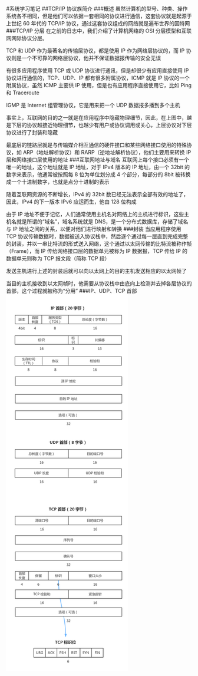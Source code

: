 #系统学习笔记
##TCP/IP 协议族简介
###概述
虽然计算机的型号、种类、操作系统各不相同，但是他们可以依据一套相同的协议进行通信，这套协议就是起源于上世纪 60 年代的 TCP/IP 协议，通过这套协议组成的网络就是遍布世界的因特网
###TCP/IP 分层
在之前的日志中，我们介绍了计算机网络的 OSI 分层模型和互联网网际协议分层。

TCP 和 UDP 作为最著名的传输层协议，都是使用 IP 作为网络层协议的，而 IP 协议则是一个不可靠的网络层协议，他并不保证数据报传输的安全无误

有很多应用程序使用 TCP 或 UDP 协议进行通讯，但是却很少有应用直接使用 IP 协议进行通信的，TCP、UDP、IP 都有很多附属协议，ICMP 就是 IP 协议的一个附属协议，虽然 ICMP 主要供 IP 使用，但是也有应用程序直接使用它，比如 Ping 和 Traceroute

IGMP 是 Internet 组管理协议，它是用来把一个 UDP 数据报多播到多个主机

 

事实上，互联网的目的之一就是在应用程序中隐藏物理细节，因此，在上图中，越是下层的协议越接近物理细节，也越少有用户或协议调用或关心，上层协议对下层协议进行了封装和隐藏

最底层的链路层就是与传输媒介相互通信的硬件接口和某些网络接口使用的特殊协议，如 ARP（地址解析协议）和 RARP（逆地址解析协议），他们主要用来转换 IP 层和网络接口层使用的地址
###互联网地址与域名
互联网上每个接口必须有一个唯一的地址，这个地址就是 IP 地址，对于 IPv4 版本的 IP 地址，由一个 32bit 的数字来表示，他通常被按照每 8 位为单位划分成 4 个部分，每部分的 8bit 被转换成一个十进制数字，也就是点分十进制的表示

随着互联网资源的不断增长，IPv4 的 32bit 数已经无法表示全部有效的地址了，因此，IPv4 的下一版本 IPv6 应运而生，他由 128 位构成

由于 IP 地址不便于记忆，人们通常使用主机名对网络上的主机进行标识，这些主机名就是所谓的“域名”，域名系统就是 DNS，是一个分布式数据库，存储了域名与 IP 地址之间的关系，以便对他们进行映射和转换
###封装
当应用程序使用 TCP 协议传输数据时，数据被送入协议栈中，然后逐个通过每一层直到完成完整的封装，并以一串比特流的形式送入网络，这个通过以太网传输的比特流被称作帧（Frame），而 IP 传给网络接口层的数据单元被称为 IP 数据报，TCP 传给 IP 的数据单元则称为 TCP 报文段（简称 TCP 段）

发送主机进行上述的封装后就可以向以太网上的目的主机发送相应的以太网帧了

当目的主机接收到以太网帧时，他需要从协议栈中由底向上检测并去掉各层协议的首部，这个过程就被称为“分用”
###IP、UDP、TCP 首部
<img src="images/tcpudpip.png" />